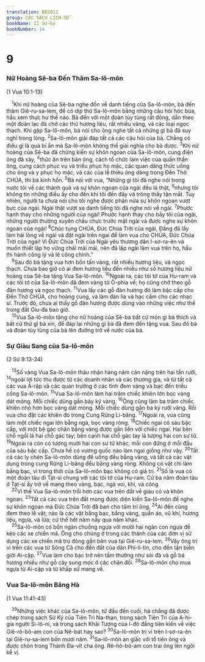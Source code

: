 ```yaml
---
translation: BD2011
group: CÁC SÁCH LỊCH-SỬ
bookName: II Sử-ký 
bookNumber: 14
---
```


<div class="title"><h1>9</h1><h3>Nữ Hoàng Sê-ba Ðến Thăm Sa-lô-môn</h3><p>(1 Vua 10:1-13)</p></div>
<span class="verse 2su_9_1"> <sup>1</sup>Khi nữ hoàng của Sê-ba nghe đồn về danh tiếng của Sa-lô-môn, bà đến thăm Giê-ru-sa-lem, để có dịp thử Sa-lô-môn bằng những câu hỏi hóc búa, hầu xem thực hư thế nào. Bà đến với một đoàn tùy tùng rất đông, dẫn theo một đoàn lạc đà chở các thứ hương liệu, rất nhiều vàng, và các loại ngọc thạch. Khi gặp Sa-lô-môn, bà nói cho ông nghe tất cả những gì bà đã suy nghĩ trong lòng. </span>
<span class="verse 2su_9_2"><sup>2</sup>Sa-lô-môn giải đáp tất cả các câu hỏi của bà. Chẳng có điều gì là quá bí ẩn mà Sa-lô-môn không thể giải nghĩa cho bà được. </span>
<span class="verse 2su_9_3"><sup>3</sup>Khi nữ hoàng của Sê-ba đã chứng kiến sự khôn ngoan của Sa-lô-môn, cung điện ông đã xây, </span>
<span class="verse 2su_9_4"><sup>4</sup>thức ăn trên bàn ông, cách tổ chức làm việc của quần thần ông, cung cách phục vụ và triều phục họ mặc, các quan dâng thức uống cho ông và y phục họ mặc, và các của lễ thiêu ông dâng trong Ðền Thờ CHÚA, thì bà kinh hồn. </span>
<span class="verse 2su_9_5"><sup>5</sup>Bà nói với vua, “Những gì tôi đã nghe nói trong nước tôi về các thành quả và sự khôn ngoan của ngài đều là thật, </span>
<span class="verse 2su_9_6"><sup>6</sup>nhưng tôi không tin những điều ấy cho đến khi tôi đến đây và trông thấy tận mắt. Tuy nhiên, người ta chưa nói cho tôi nghe được phân nửa sự khôn ngoan vượt bực của ngài. Ngài thật vượt xa danh tiếng tôi đã nghe nói về ngài. </span>
<span class="verse 2su_9_7"><sup>7</sup>Phước hạnh thay cho những người của ngài! Phước hạnh thay cho bầy tôi của ngài, những người thường xuyên chầu chực trước mặt ngài và được nghe sự khôn ngoan của ngài! </span>
<span class="verse 2su_9_8"><sup>8</sup>Chúc tụng CHÚA, Ðức Chúa Trời của ngài, Ðấng đã lấy làm hài lòng về ngài và đặt ngài trên ngai để làm vua cho CHÚA, Ðức Chúa Trời của ngài! Vì Ðức Chúa Trời của Ngài yêu thương dân I-sơ-ra-ên và muốn thiết lập họ vững chãi mãi mãi, nên đã lập ngài làm vua trên họ, hầu thi hành công lý và lẽ công chính.”<br/></span>
<span class="verse 2su_9_9"> <sup>9</sup>Sau đó bà tặng vua hơn bốn tấn vàng, rất nhiều hương liệu, và ngọc thạch. Chưa bao giờ có ai đem hương liệu đến nhiều như số hương liệu nữ hoàng của Sê-ba tặng Vua Sa-lô-môn. </span>
<span class="verse 2su_9_10"><sup>10</sup>Ngoài ra, các tôi tớ của Hu-ram và các tôi tớ của Sa-lô-môn đã đem vàng từ Ô-phia về; họ cũng chở theo gỗ đàn hương và ngọc thạch. </span>
<span class="verse 2su_9_11"><sup>11</sup>Vua lấy các gỗ đàn hương đó làm bậc cấp cho Ðền Thờ CHÚA, cho hoàng cung, và làm đàn lia và hạc cầm cho các nhạc sĩ. Trước đó, chưa ai thấy gỗ đàn hương được dùng vào những việc như thế trong đất Giu-đa bao giờ.<br/></span>
<span class="verse 2su_9_12"> <sup>12</sup>Vua Sa-lô-môn tặng cho nữ hoàng của Sê-ba bất cứ món gì bà thích và bất cứ thứ gì bà xin, để đáp lại những gì bà đã đem đến tặng vua. Sau đó bà và đoàn tùy tùng của bà lên đường trở về nước của bà.<br/></span>
<div class="title"><h3>Sự Giàu Sang của Sa-lô-môn</h3><p>(2 Sử 9:13-24)</p></div>
<span class="verse 2su_9_13"> <sup>13</sup>Số vàng Vua Sa-lô-môn thâu nhận hàng năm cân nặng trên hai tấn rưỡi, </span>
<span class="verse 2su_9_14"><sup>14</sup>ngoài lợi tức thu được từ các doanh nhân và các thương gia, và từ tất cả các vua Ả-rập và các quan trưởng ở các tỉnh đem vàng và bạc đến triều cống Sa-lô-môn. </span>
<span class="verse 2su_9_15"><sup>15</sup>Vua Sa-lô-môn làm hai trăm chiếc khiên lớn bọc vàng dát mỏng. Mỗi chiếc dùng gần bảy ký vàng. </span>
<span class="verse 2su_9_16"><sup>16</sup>Ông cũng làm ba trăm chiếc khiên nhỏ hơn bọc vàng dát mỏng. Mỗi chiếc dùng gần ba ký rưỡi vàng. Rồi vua cho đặt các khiên đó trong Cung Rừng Li-băng. </span>
<span class="verse 2su_9_17"><sup>17</sup>Ngoài ra, vua cũng làm một chiếc ngai lớn bằng ngà, bọc vàng ròng. </span>
<span class="verse 2su_9_18"><sup>18</sup>Chiếc ngai có sáu bậc cấp, với một bệ gác chân bằng vàng được gắn liền với chiếc ngai. Hai bên chỗ ngồi là hai chỗ gác tay; bên cạnh hai chỗ gác tay là tượng hai con sư tử. </span>
<span class="verse 2su_9_19"><sup>19</sup>Ngoài ra còn có tượng mười hai con sư tử khác, mỗi con đứng ở mỗi đầu của sáu bậc cấp. Chưa hề có vương quốc nào làm ngai giống như vậy. </span>
<span class="verse 2su_9_20"><sup>20</sup>Tất cả các ly chén Sa-lô-môn dùng để uống đều bằng vàng, và tất cả các vật dụng trong cung Rừng Li-băng đều bằng vàng ròng. Không có vật chi làm bằng bạc, vì trong thời của Sa-lô-môn bạc không có giá trị. </span>
<span class="verse 2su_9_21"><sup>21</sup>Số là vua có một đoàn tàu đi Tạt-si chung với các tôi tớ của Hu-ram. Cứ ba năm đoàn tàu ở Tạt-si ấy trở về mang theo vàng, bạc, ngà voi, khỉ, và công<br/></span>
<span class="verse 2su_9_22"> <sup>22</sup>Vì thế Vua Sa-lô-môn trỗi hơn các vua trên đất về giàu có và khôn ngoan. </span>
<span class="verse 2su_9_23"><sup>23</sup>Tất cả các vua trên đất mong được diện kiến Sa-lô-môn để nghe sự khôn ngoan mà Ðức Chúa Trời đã ban cho tâm trí ông. </span>
<span class="verse 2su_9_24"><sup>24</sup>Ai đến cũng đem theo lễ vật; nào là các vật bằng bạc, bằng vàng, quần áo, vũ khí, hương liệu, ngựa, và lừa; cứ thế hết năm nầy qua năm khác.<br/></span>
<span class="verse 2su_9_25"> <sup>25</sup>Sa-lô-môn có bốn ngàn chuồng ngựa với mười hai ngàn con ngựa để kéo các xe chiến mã. Ông cho chúng ở trong các thành của các đơn vị sử dụng các xe chiến mã trú đóng gần bên vua tại Giê-ru-sa-lem. </span>
<span class="verse 2su_9_26"><sup>26</sup>Vậy ông trị vì trên các vua từ Sông Cả cho đến đất của dân Phi-li-tin, cho đến tận biên giới Ai-cập. </span>
<span class="verse 2su_9_27"><sup>27</sup>Vua làm cho bạc trở nên tầm thường như sỏi đá và gỗ bá hương nhiều như gỗ cây sung mọc ở các chân đồi. </span>
<span class="verse 2su_9_28"><sup>28</sup>Sa-lô-môn cho mua ngựa từ Ai-cập và từ khắp xứ mang về.<br/></span>
<div class="title"><h3>Vua Sa-lô-môn Băng Hà</h3><p>(1 Vua 11:41-43)</p></div>
<span class="verse 2su_9_29"> <sup>29</sup>Những việc khác của Sa-lô-môn, từ đầu đến cuối, há chẳng đã được chép trong sách Sử Ký của Tiên Tri Na-than, trong sách Tiên Tri của A-hi-gia người Si-lô-ni, và trong sách Khải Tượng của I-đô đấng tiên kiến về việc Giê-rô-bô-am con của Nê-bát hay sao? </span>
<span class="verse 2su_9_30"><sup>30</sup>Sa-lô-môn trị vì trên I-sơ-ra-ên tại Giê-ru-sa-lem bốn mươi năm. </span>
<span class="verse 2su_9_31"><sup>31</sup>Sa-lô-môn an giấc với tổ tiên ông và được chôn trong Thành Ða-vít cha ông. Rê-hô-bô-am con trai ông lên ngôi kế vị.<br/></span>
